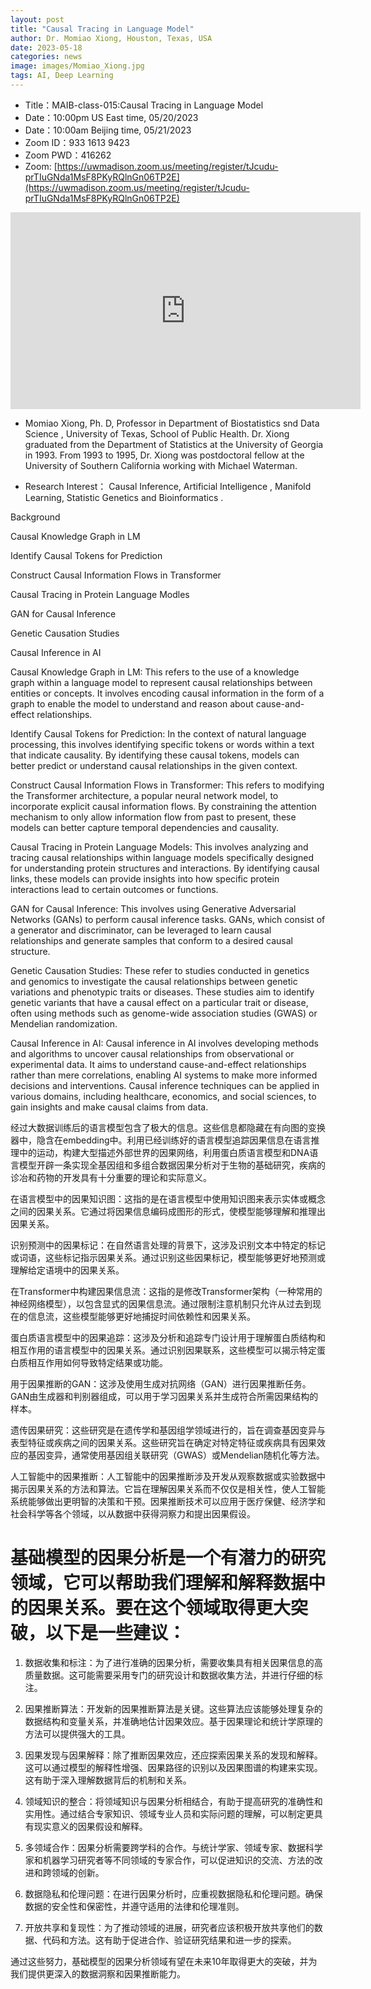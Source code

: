 ```yaml
---
layout: post
title: "Causal Tracing in Language Model"
author: Dr. Momiao Xiong, Houston, Texas, USA
date: 2023-05-18
categories: news
image: images/Momiao_Xiong.jpg
tags: AI, Deep Learning
---
```


- Title：MAIB-class-015:Causal Tracing in Language Model
- Date：10:00pm US East time, 05/20/2023
- Date：10:00am Beijing time, 05/21/2023
- Zoom  ID：933 1613 9423
- Zoom PWD：416262
- Zoom: [https://uwmadison.zoom.us/meeting/register/tJcudu-prTIuGNda1MsF8PKyRQlnGn06TP2E](https://uwmadison.zoom.us/meeting/register/tJcudu-prTIuGNda1MsF8PKyRQlnGn06TP2E)

<p align="center">
<iframe width="560" height="315" src="https://www.youtube.com/embed/uyiQ_hSiJNE" title="YouTube video player" frameborder="0" allow="accelerometer; autoplay; clipboard-write; encrypted-media; gyroscope; picture-in-picture" allowfullscreen></iframe>
</p>

* Momiao Xiong, Ph. D, Professor in Department of Biostatistics snd Data Science , University of Texas, School of Public Health. Dr. Xiong graduated from the Department of Statistics at the University of Georgia in 1993. From 1993 to 1995, Dr. Xiong was postdoctoral fellow at the University of Southern California working with Michael Waterman.

* Research Interest： Causal Inference, Artificial Intelligence , Manifold Learning, Statistic Genetics and Bioinformatics .

Background

Causal Knowledge Graph in LM

Identify Causal Tokens for Prediction

Construct  Causal Information Flows in Transformer

Causal Tracing in Protein Language Modles

GAN for Causal Inference

Genetic Causation Studies

Causal Inference in AI

Causal Knowledge Graph in LM: This refers to the use of a knowledge graph within a language model to represent causal relationships between entities or concepts. It involves encoding causal information in the form of a graph to enable the model to understand and reason about cause-and-effect relationships.

Identify Causal Tokens for Prediction: In the context of natural language processing, this involves identifying specific tokens or words within a text that indicate causality. By identifying these causal tokens, models can better predict or understand causal relationships in the given context.

Construct Causal Information Flows in Transformer: This refers to modifying the Transformer architecture, a popular neural network model, to incorporate explicit causal information flows. By constraining the attention mechanism to only allow information flow from past to present, these models can better capture temporal dependencies and causality.

Causal Tracing in Protein Language Models: This involves analyzing and tracing causal relationships within language models specifically designed for understanding protein structures and interactions. By identifying causal links, these models can provide insights into how specific protein interactions lead to certain outcomes or functions.

GAN for Causal Inference: This involves using Generative Adversarial Networks (GANs) to perform causal inference tasks. GANs, which consist of a generator and discriminator, can be leveraged to learn causal relationships and generate samples that conform to a desired causal structure.

Genetic Causation Studies: These refer to studies conducted in genetics and genomics to investigate the causal relationships between genetic variations and phenotypic traits or diseases. These studies aim to identify genetic variants that have a causal effect on a particular trait or disease, often using methods such as genome-wide association studies (GWAS) or Mendelian randomization.

Causal Inference in AI: Causal inference in AI involves developing methods and algorithms to uncover causal relationships from observational or experimental data. It aims to understand cause-and-effect relationships rather than mere correlations, enabling AI systems to make more informed decisions and interventions. Causal inference techniques can be applied in various domains, including healthcare, economics, and social sciences, to gain insights and make causal claims from data.

经过大数据训练后的语言模型包含了极大的信息。这些信息都隐藏在有向图的变换器中，隐含在embedding中。利用已经训练好的语言模型追踪因果信息在语言推理中的运动，构建大型描述外部世界的因果网络，利用蛋白质语言模型和DNA语言模型开辟一条实现全基因组和多组合数据因果分析对于生物的基础研究，疾病的诊冶和药物的开发具有十分重要的理论和实际意义。

在语言模型中的因果知识图：这指的是在语言模型中使用知识图来表示实体或概念之间的因果关系。它通过将因果信息编码成图形的形式，使模型能够理解和推理出因果关系。

识别预测中的因果标记：在自然语言处理的背景下，这涉及识别文本中特定的标记或词语，这些标记指示因果关系。通过识别这些因果标记，模型能够更好地预测或理解给定语境中的因果关系。

在Transformer中构建因果信息流：这指的是修改Transformer架构（一种常用的神经网络模型），以包含显式的因果信息流。通过限制注意机制只允许从过去到现在的信息流，这些模型能够更好地捕捉时间依赖性和因果关系。

蛋白质语言模型中的因果追踪：这涉及分析和追踪专门设计用于理解蛋白质结构和相互作用的语言模型中的因果关系。通过识别因果联系，这些模型可以揭示特定蛋白质相互作用如何导致特定结果或功能。

用于因果推断的GAN：这涉及使用生成对抗网络（GAN）进行因果推断任务。GAN由生成器和判别器组成，可以用于学习因果关系并生成符合所需因果结构的样本。

遗传因果研究：这些研究是在遗传学和基因组学领域进行的，旨在调查基因变异与表型特征或疾病之间的因果关系。这些研究旨在确定对特定特征或疾病具有因果效应的基因变异，通常使用基因组关联研究（GWAS）或Mendelian随机化等方法。

人工智能中的因果推断：人工智能中的因果推断涉及开发从观察数据或实验数据中揭示因果关系的方法和算法。它旨在理解因果关系而不仅仅是相关性，使人工智能系统能够做出更明智的决策和干预。因果推断技术可以应用于医疗保健、经济学和社会科学等各个领域，以从数据中获得洞察力和提出因果假设。

# 基础模型的因果分析是一个有潜力的研究领域，它可以帮助我们理解和解释数据中的因果关系。要在这个领域取得更大突破，以下是一些建议：

1. 数据收集和标注：为了进行准确的因果分析，需要收集具有相关因果信息的高质量数据。这可能需要采用专门的研究设计和数据收集方法，并进行仔细的标注。

2. 因果推断算法：开发新的因果推断算法是关键。这些算法应该能够处理复杂的数据结构和变量关系，并准确地估计因果效应。基于因果理论和统计学原理的方法可以提供强大的工具。

3. 因果发现与因果解释：除了推断因果效应，还应探索因果关系的发现和解释。这可以通过模型的解释性增强、因果路径的识别以及因果图谱的构建来实现。这有助于深入理解数据背后的机制和关系。

4. 领域知识的整合：将领域知识与因果分析相结合，有助于提高研究的准确性和实用性。通过结合专家知识、领域专业人员和实际问题的理解，可以制定更具有现实意义的因果假设和解释。

5. 多领域合作：因果分析需要跨学科的合作。与统计学家、领域专家、数据科学家和机器学习研究者等不同领域的专家合作，可以促进知识的交流、方法的改进和跨领域的创新。

6. 数据隐私和伦理问题：在进行因果分析时，应重视数据隐私和伦理问题。确保数据的安全性和保密性，并遵守适用的法律和伦理准则。

7. 开放共享和复现性：为了推动领域的进展，研究者应该积极开放共享他们的数据、代码和方法。这有助于促进合作、验证研究结果和进一步的探索。

通过这些努力，基础模型的因果分析领域有望在未来10年取得更大的突破，并为我们提供更深入的数据洞察和因果推断能力。